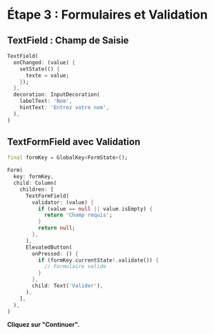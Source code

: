 # Étape 3 : Formulaires et Validation

## TextField : Champ de Saisie

```dart
TextField(
  onChanged: (value) {
    setState(() {
      texte = value;
    });
  },
  decoration: InputDecoration(
    labelText: 'Nom',
    hintText: 'Entrez votre nom',
  ),
)
```

## TextFormField avec Validation

```dart
final formKey = GlobalKey<FormState>();

Form(
  key: formKey,
  child: Column(
    children: [
      TextFormField(
        validator: (value) {
          if (value == null || value.isEmpty) {
            return 'Champ requis';
          }
          return null;
        },
      ),
      ElevatedButton(
        onPressed: () {
          if (formKey.currentState!.validate()) {
            // Formulaire valide
          }
        },
        child: Text('Valider'),
      ),
    ],
  ),
)
```

**Cliquez sur "Continuer".**

